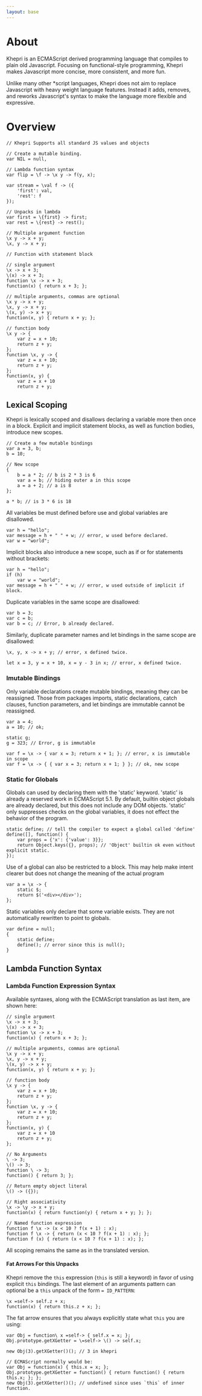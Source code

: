 ```yaml
---
layout: base
---
```


# About
Khepri is an ECMAScript derived programming language that compiles to plain old Javascript.
Focusing on functional-style programming, Khepri makes Javascript more concise, more consistent, and more fun.

Unlike many other *script languages, Khepri does not aim to replace Javascript with heavy weight language features.
Instead it adds, removes, and reworks Javascript's syntax to make the language more flexible and expressive.

# Overview

    // Khepri Supports all standard JS values and objects
    
    // Create a mutable binding.
    var NIL = null, 
    
    // Lambda function syntax
    var flip = \f -> \x y -> f(y, x);
    
    var stream = \val f -> ({
        'first': val,
        'rest': f
    });
    
    // Unpacks in lambda
    var first = \{first} -> first;
    var rest = \{rest} -> rest();
    
    // Multiple argument function
    \x y -> x + y;
    \x, y -> x + y;
    
    // Function with statement block
    
    // single argument
    \x -> x + 3;
    \(x) -> x + 3;
    function \x -> x + 3;
    function(x) { return x + 3; };
    
    // multiple arguments, commas are optional
    \x y -> x + y;
    \x, y -> x + y;
    \(x, y) -> x + y; 
    function(x, y) { return x + y; };
    
    // function body
    \x y -> {
        var z = x + 10;
        return z + y;
    };
    function \x, y -> {
        var z = x + 10;
        return z + y;
    };
    function(x, y) {
        var z = x + 10
        return z + y;

## Lexical Scoping
Khepri is lexically scoped and disallows declaring a variable more then once in
a block. Explicit and implicit statement blocks, as well as function bodies, introduce
new scopes. 

```
// Create a few mutable bindings
var a = 3, b;
b = 10;

// New scope
{
    b = a * 2; // b is 2 * 3 is 6
    var a = b; // hiding outer a in this scope
    a = a + 2; // a is 8
};

a * b; // is 3 * 6 is 18
```

All variables be must defined before use and global variables are disallowed.

```
var h = "hello";
var message = h + " " + w; // error, w used before declared.
var w = "world";
```

Implicit blocks also introduce a new scope, such as if or for statements without
brackets:

```
var h = "hello";
if (h)
    var w = "world";
var message = h + " " + w; // error, w used outside of implicit if block.
```

Duplicate variables in the same scope are disallowed:

```
var b = 3;
var c = b;
var b = c; // Error, b already declared.
```

Similarly, duplicate parameter names and let bindings in the same scope are disallowed:

```
\x, y, x -> x + y; // error, x defined twice.

let x = 3, y = x + 10, x = y - 3 in x; // error, x defined twice.
```

### Imutable Bindings
Only variable declarations create mutable bindings, meaning they can be reassigned.
Those from packages imports, static declarations, catch clauses, function parameters,
and let bindings are immutable cannot be reassigned.

```
var a = 4;
a = 10; // ok;

static g;
g = 323; // Error, g is immutable

var f = \x -> { var x = 3; return x + 1; }; // error, x is immutable in scope
var f = \x -> { { var x = 3; return x + 1; } }; // ok, new scope 
```

### Static for Globals
Globals can used by declaring them with the 'static' keyword. 'static' is
already a reserved work in ECMAScript 5.1. By default, builtin object globals
are already declared, but this does not include any DOM objects.
'static' only suppresses checks on the global variables, it does not effect the 
behavior of the program. 

```
static define; // tell the compiler to expect a global called 'define'
define([], function() {
    var props = {'x': {'value': 3}};
    return Object.keys({}, props); // 'Object' builtin ok even without explicit static.
});
```

Use of a global can also be restricted to a block. This may help make intent
clearer but does not change the meaning of the actual program

```
var a = \x -> {
    static $;
    return $('<div></div>');
};
```

Static variables only declare that some variable exists. They are not automatically
rewritten to point to globals.

```
var define = null;
{
    static define;
    define(); // error since this is null();
}
```



## Lambda Function Syntax

### Lambda Function Expression Syntax
Available syntaxes, along with the ECMAScript translation as last item, are shown here: 

```
// single argument
\x -> x + 3;
\(x) -> x + 3;
function \x -> x + 3;
function(x) { return x + 3; };

// multiple arguments, commas are optional
\x y -> x + y;
\x, y -> x + y;
\(x, y) -> x + y; 
function(x, y) { return x + y; };

// function body
\x y -> {
    var z = x + 10;
    return z + y;
};
function \x, y -> {
    var z = x + 10;
    return z + y;
};
function(x, y) {
    var z = x + 10
    return z + y;
};

// No Arguments
\ -> 3;
\() -> 3;
function \ -> 3;
function() { return 3; };

// Return empty object literal
\() -> ({});

// Right associativity
\x -> \y -> x + y;
function(x) { return function(y) { return x + y; }; };

// Named function expression
function f \x -> (x < 10 ? f(x + 1) : x);
function f \x -> { return (x < 10 ? f(x + 1) : x); };
function f (x) { return (x < 10 ? f(x + 1) : x); };
```
    
All scoping remains the same as in the translated version.

#### Fat Arrows For this Unpacks
Khepri remove the `this` expression (`this` is still a keyword) in favor of using
explicit `this` bindings. The last element of an arguments pattern can optional be
a `this` unpack of the form `= ID_PATTERN`:

    \x =self-> self.z + x;
    function(x) { return this.z + x; };

The fat arrow ensures that you always explicitly state what `this` you are using:

    var Obj = function\ x =self-> { self.x = x; };
    Obj.prototype.getXGetter = \=self-> \() -> self.x;
    
    new Obj(3).getXGetter()(); // 3 in khepri
    
    // ECMAScript normally would be:
    var Obj = function(x) { this.x = x; };
    Obj.prototype.getXGetter = function() { return function() { return this.x; }; };
    new Obj(3).getXGetter()(); // undefined since uses `this` of inner function.
